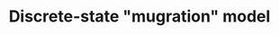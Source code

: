 ---
title: Discrete-state "mugration" model
url_beast2_imp: http://www.ploscompbiol.org/article/info:doi/10.1371/journal.pcbi.1000520
label_beast2_imp: lemey2009
pr_beast2_imp: true
url_beast1_imp: http://www.ploscompbiol.org/article/info:doi/10.1371/journal.pcbi.1000520
label_beast1_imp: lemey2009
pr_beast1_imp: true
url_theory: http://www.ploscompbiol.org/article/info:doi/10.1371/journal.pcbi.1000520
label_theory: lemey2009
url_source: https://github.com/BEAST2-Dev/beast-classic
label_source: beast-classic
url_example_xml: https://github.com/BEAST2-Dev/beast-classic/tree/master/src/beast/examples/H5N1_HA_discrete2.xml
category: Phylogeography
---